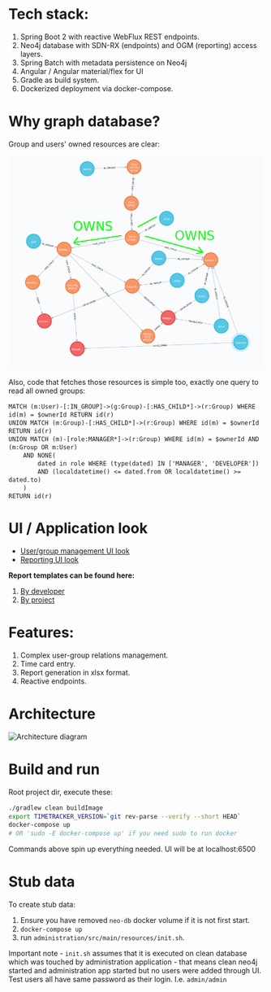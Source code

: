 # Tech stack:

1. Spring Boot 2 with reactive WebFlux REST endpoints.
1. Neo4j database with SDN-RX (endpoints) and OGM (reporting) access layers.
1. Spring Batch with metadata persistence on Neo4j
1. Angular / Angular material/flex for UI
1. Gradle as build system.
1. Dockerized deployment via docker-compose.

# Why graph database?

Group and users' owned resources are clear: 

![Ownership diagram](role_group_arch.png)

Also, code that fetches those resources is simple too, exactly one query to read all owned groups:

```
MATCH (m:User)-[:IN_GROUP]->(g:Group)-[:HAS_CHILD*]->(r:Group) WHERE id(m) = $ownerId RETURN id(r) 
UNION MATCH (m:Group)-[:HAS_CHILD*]->(r:Group) WHERE id(m) = $ownerId RETURN id(r) 
UNION MATCH (m)-[role:MANAGER*]->(r:Group) WHERE id(m) = $ownerId AND (m:Group OR m:User) 
    AND NONE(
        dated in role WHERE (type(dated) IN ['MANAGER', 'DEVELOPER']) 
        AND (localdatetime() <= dated.from OR localdatetime() >= dated.to)
    )
RETURN id(r)
```

# UI / Application look

- [User/group management UI look](manage-and-record.gif)
- [Reporting UI look](report.gif)


**Report templates can be found here:**
1. [By developer](worker/src/main/resources/by-developer.xlsx)
1. [By project](worker/src/main/resources/by-developer.xlsx)


# Features:

1. Complex user-group relations management.
1. Time card entry.
1. Report generation in xlsx format.
1. Reactive endpoints.

# Architecture

![Architecture diagram](http://www.plantuml.com/plantuml/proxy?src=https://raw.githubusercontent.com/valb3r/time-tracker/master/architecture.puml&fmt=svg&vvv=2&sanitize=true)


# Build and run

Root project dir, execute these:

```sh
./gradlew clean buildImage
export TIMETRACKER_VERSION=`git rev-parse --verify --short HEAD`
docker-compose up 
# OR 'sudo -E docker-compose up' if you need sudo to run docker
```

Commands above spin up everything needed. UI will be at localhost:6500


# Stub data

To create stub data:
1. Ensure you have removed `neo-db` docker volume if it is not first start.
1. `docker-compose up`
1. run `administration/src/main/resources/init.sh`.

Important note - `init.sh` assumes that it is executed on clean database which was touched by administration 
application - that means clean neo4j started and administration app started but no users were added through UI.  
Test users all have same password as their login. I.e. `admin/admin`
